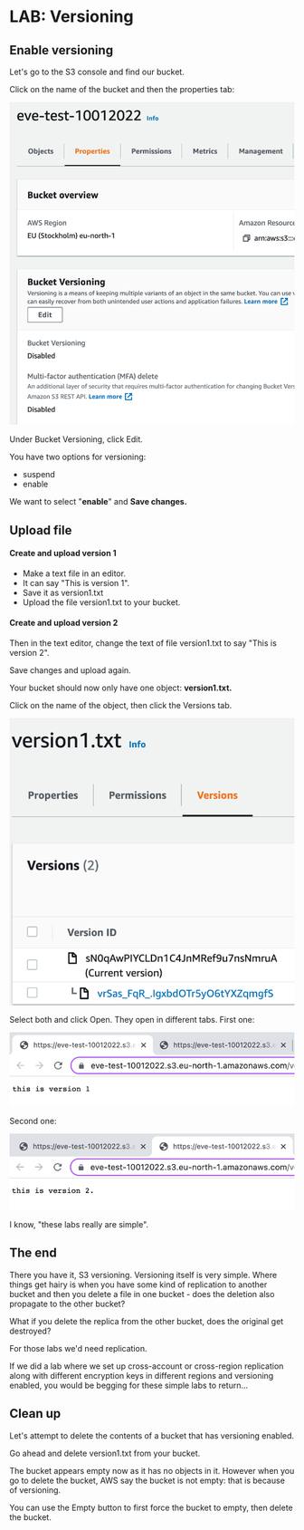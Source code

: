 # LAB: Versioning

## Enable versioning

Let's go to the S3 console and find our bucket.&#x20;

Click on the name of the bucket and then the properties tab:

![Properties tab](<../../.gitbook/assets/image (274).png>)

Under Bucket Versioning, click Edit.&#x20;

You have two options for versioning:

* suspend&#x20;
* enable

We want to select "**enable**" and **Save changes.**&#x20;

## Upload file

#### Create and upload version 1

* Make a text file in an editor.&#x20;
* It can say "This is version 1".&#x20;
* Save it as version1.txt
* Upload the file version1.txt to your bucket.&#x20;

#### Create and upload version 2

Then in the text editor, change the text of file version1.txt to say "This is version 2".&#x20;

Save changes and upload again.&#x20;

Your bucket should now only have one object: **version1.txt.**&#x20;

Click on the name of the object, then click the Versions tab.

&#x20;

![Versions of version1.txt](<../../.gitbook/assets/image (457) (1).png>)

Select both and click Open. They open in different tabs. First one:

![We wouldn't want to lose this literary gem so I'm glad it's safe](<../../.gitbook/assets/image (22).png>)

Second one:

![punctuation is important people](<../../.gitbook/assets/image (259).png>)

I know, "these labs really are simple".&#x20;

## The end

There you have it, S3 versioning. Versioning itself is very simple. Where things get hairy is when you have some kind of replication to another bucket and then you delete a file in one bucket - does the deletion also propagate to the other bucket?&#x20;

What if you delete the replica from the other bucket, does the original get destroyed?&#x20;

For those labs we'd need replication.&#x20;

If we did a lab where we set up cross-account or cross-region replication along with different encryption keys in different regions and versioning enabled, you would be begging for these simple labs to return...&#x20;

## Clean up&#x20;

Let's attempt to delete the contents of a bucket that has versioning enabled.&#x20;

Go ahead and delete version1.txt from your bucket.

The bucket appears empty now as it has no objects in it. However when you go to delete the bucket, AWS say the bucket is not empty: that is because of versioning.&#x20;

You can use the Empty button to first force the bucket to empty, then delete the bucket.&#x20;
